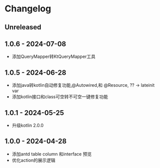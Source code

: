 # Changelog

## Unreleased

## 1.0.6 - 2024-07-08

- 添加QueryMapper转KtQueryMapper工具

## 1.0.5 - 2024-06-28

- 添加java转kotlin自动修复功能,@Autowired,和 @Resource, ?? -> lateinit var
- 添加kotlin接口和class可空转不可空一键修复功能

## 1.0.1 - 2024-05-25

- 升级kotlin 2.0.0

## 1.0.0 - 2024-04-28

- 添加antd table column 和interface 预览
- 优化action的展示逻辑
